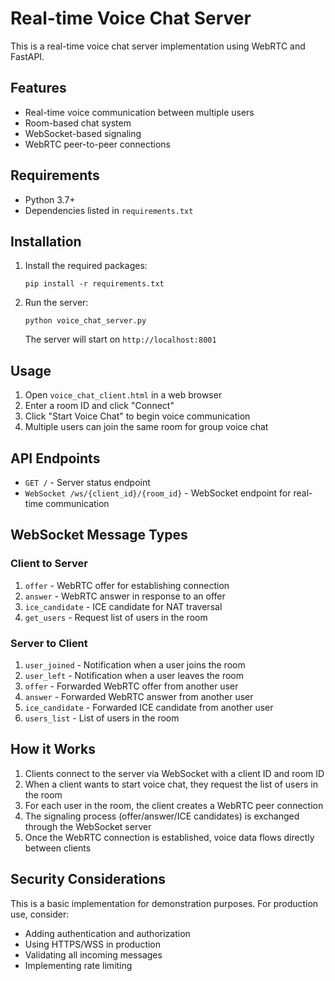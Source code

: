 # Real-time Voice Chat Server

This is a real-time voice chat server implementation using WebRTC and FastAPI.

## Features

- Real-time voice communication between multiple users
- Room-based chat system
- WebSocket-based signaling
- WebRTC peer-to-peer connections

## Requirements

- Python 3.7+
- Dependencies listed in `requirements.txt`

## Installation

1. Install the required packages:
   ```
   pip install -r requirements.txt
   ```

2. Run the server:
   ```
   python voice_chat_server.py
   ```

   The server will start on `http://localhost:8001`

## Usage

1. Open `voice_chat_client.html` in a web browser
2. Enter a room ID and click "Connect"
3. Click "Start Voice Chat" to begin voice communication
4. Multiple users can join the same room for group voice chat

## API Endpoints

- `GET /` - Server status endpoint
- `WebSocket /ws/{client_id}/{room_id}` - WebSocket endpoint for real-time communication

## WebSocket Message Types

### Client to Server

1. `offer` - WebRTC offer for establishing connection
2. `answer` - WebRTC answer in response to an offer
3. `ice_candidate` - ICE candidate for NAT traversal
4. `get_users` - Request list of users in the room

### Server to Client

1. `user_joined` - Notification when a user joins the room
2. `user_left` - Notification when a user leaves the room
3. `offer` - Forwarded WebRTC offer from another user
4. `answer` - Forwarded WebRTC answer from another user
5. `ice_candidate` - Forwarded ICE candidate from another user
6. `users_list` - List of users in the room

## How it Works

1. Clients connect to the server via WebSocket with a client ID and room ID
2. When a client wants to start voice chat, they request the list of users in the room
3. For each user in the room, the client creates a WebRTC peer connection
4. The signaling process (offer/answer/ICE candidates) is exchanged through the WebSocket server
5. Once the WebRTC connection is established, voice data flows directly between clients

## Security Considerations

This is a basic implementation for demonstration purposes. For production use, consider:

- Adding authentication and authorization
- Using HTTPS/WSS in production
- Validating all incoming messages
- Implementing rate limiting